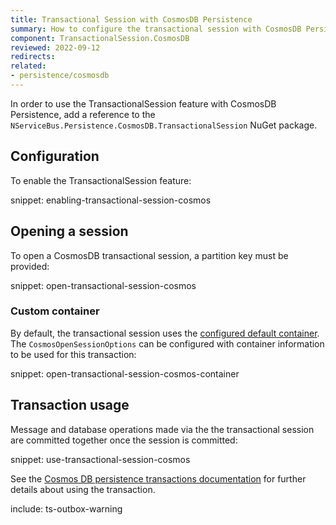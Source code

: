 ```yaml
---
title: Transactional Session with CosmosDB Persistence
summary: How to configure the transactional session with CosmosDB Persistence
component: TransactionalSession.CosmosDB
reviewed: 2022-09-12
redirects:
related:
- persistence/cosmosdb
---
```


In order to use the TransactionalSession feature with CosmosDB Persistence, add a reference to the `NServiceBus.Persistence.CosmosDB.TransactionalSession` NuGet package.

## Configuration

To enable the TransactionalSession feature:

snippet: enabling-transactional-session-cosmos

## Opening a session

To open a CosmosDB transactional session, a partition key must be provided:

snippet: open-transactional-session-cosmos

### Custom container

By default, the transactional session uses the [configured default container](/persistence/cosmosdb/#usage-customizing-the-container-used). The `CosmosOpenSessionOptions` can be configured with container information to be used for this transaction:

snippet: open-transactional-session-cosmos-container

## Transaction usage

Message and database operations made via the the transactional session are committed together once the session is committed:

snippet: use-transactional-session-cosmos

See the [Cosmos DB persistence transactions documentation](/persistence/cosmosdb/transactions.md#sharing-the-transaction) for further details about using the transaction.

include: ts-outbox-warning
